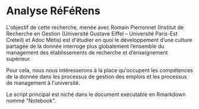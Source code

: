 # Analyse RéFéRens

L'objectif de cette recherche, menée avec Romain Pierronnet (Institut de Recherche en Gestion (Université Gustave Eiffel – Université Paris-Est Créteil) et Adoc Mètis) est d'étudier en quoi le développement d’une culture partagée de la donnée interroge plus globalement l’ensemble du management des établissements de recherche et d’enseignement supérieur.

Pour cela, nous nous intéresserons à la place qu'occupent les compétences de la donnée dans les processus de gestion des emplois et les processus de management à l'université.

Le script principal est niché dans le document exécutable en Rmarkdown nommé "Notebook".
